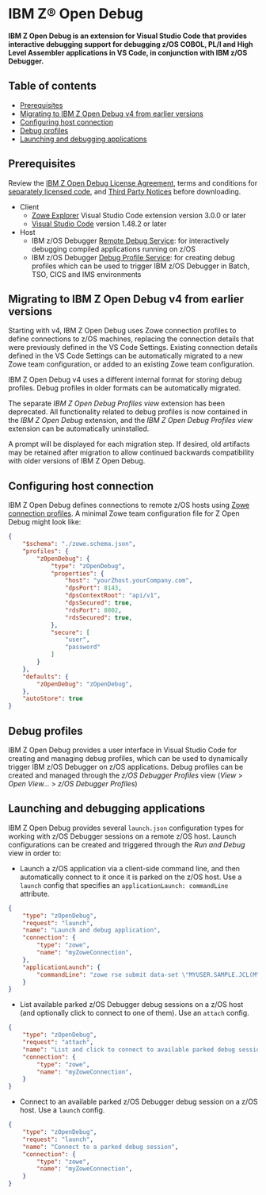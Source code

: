 # IBM Z® Open Debug

**IBM Z Open Debug is an extension for Visual Studio Code that provides interactive debugging support for debugging z/OS COBOL, PL/I and High Level Assembler applications in VS Code, in conjunction with IBM z/OS Debugger.**


## Table of contents

- [Prerequisites](#prerequisites)
- [Migrating to IBM Z Open Debug v4 from earlier versions](#migrating-to-ibm-z-open-debug-v4-from-earlier-versions)
- [Configuring host connection](#configuring-host-connection)
- [Debug profiles](#debug-profiles)
- [Launching and debugging applications](#launching-and-debugging-applications)



## Prerequisites

Review the [IBM Z Open Debug License Agreement](https://github.com/IBM/zopendebug-about/raw/main/product-licenses/LICENSE.txt), terms and conditions for [separately licensed code](https://github.com/IBM/zopendebug-about/raw/main/product-licenses/NON_IBM_LICENSE.txt), and [Third Party Notices](https://github.com/IBM/zopendebug-about/raw/main/product-licenses/NOTICES.txt) before downloading.

- Client
  - [Zowe Explorer](https://marketplace.visualstudio.com/items?itemName=Zowe.vscode-extension-for-zowe) Visual Studio Code extension version 3.0.0 or later
  - [Visual Studio Code](https://code.visualstudio.com/download) version 1.48.2 or later
- Host
  - IBM z/OS Debugger [Remote Debug Service](https://www.ibm.com/docs/en/debug-for-zos/latest?topic=users-adding-support-remote-debug-service): for interactively debugging compiled applications running on z/OS
  - IBM z/OS Debugger [Debug Profile Service](https://www.ibm.com/docs/en/debug-for-zos/latest?topic=users-adding-support-debug-profile-service-apis): for creating debug profiles which can be used to trigger IBM z/OS Debugger in Batch, TSO, CICS and IMS environments



## Migrating to IBM Z Open Debug v4 from earlier versions

Starting with v4, IBM Z Open Debug uses Zowe connection profiles to define connections to z/OS machines, replacing the connection details that were previously defined in the VS Code Settings. Existing connection details defined in the VS Code Settings can be automatically migrated to a new Zowe team configuration, or added to an existing Zowe team configuration.

IBM Z Open Debug v4 uses a different internal format for storing debug profiles. Debug profiles in older formats can be automatically migrated.

The separate *IBM Z Open Debug Profiles view* extension has been deprecated. All functionality related to debug profiles is now contained in the *IBM Z Open Debug* extension, and the *IBM Z Open Debug Profiles view* extension can be automatically uninstalled.

A prompt will be displayed for each migration step. If desired, old artifacts may be retained after migration to allow continued backwards compatibility with older versions of IBM Z Open Debug.


## Configuring host connection

IBM Z Open Debug defines connections to remote z/OS hosts using [Zowe connection profiles](https://docs.zowe.org/stable/user-guide/ze-profiles/). A minimal Zowe team configuration file for Z Open Debug might look like:
```json
{
    "$schema": "./zowe.schema.json",
    "profiles": {
        "zOpenDebug": {
            "type": "zOpenDebug",
            "properties": {
                "host": "yourZhost.yourCompany.com",
                "dpsPort": 8143,
                "dpsContextRoot": "api/v1",
                "dpsSecured": true,
                "rdsPort": 8002,
                "rdsSecured": true,
            },
            "secure": [
                "user",
                "password"
            ]
        }
    },
    "defaults": {
        "zOpenDebug": "zOpenDebug",
    },
    "autoStore": true
}
```


## Debug profiles
IBM Z Open Debug provides a user interface in Visual Studio Code for creating and managing debug profiles, which can be used to dynamically trigger IBM z/OS Debugger on z/OS applications. Debug profiles can be created and managed through the *z/OS Debugger Profiles* view (*View* > *Open View...* > *z/OS Debugger Profiles*)



## Launching and debugging applications

IBM Z Open Debug provides several `launch.json` configuration types for working with z/OS Debugger sessions on a remote z/OS host. Launch configurations can be created and triggered through the *Run and Debug* view in order to:

* Launch a z/OS application via a client-side command line, and then automatically connect to it once it is parked on the z/OS host. Use a `launch` config that specifies an `applicationLaunch: commandLine` attribute.
```json
{
    "type": "zOpenDebug",
    "request": "launch",
    "name": "Launch and debug application",
    "connection": {
        "type": "zowe",
        "name": "myZoweConnection",
    },
    "applicationLaunch": {
        "commandLine": "zowe rse submit data-set \"MYUSER.SAMPLE.JCL(MYDBG)\""
    }
}
```
* List available parked z/OS Debugger debug sessions on a z/OS host (and optionally click to connect to one of them). Use an `attach` config.
```json
{
    "type": "zOpenDebug",
    "request": "attach",
    "name": "List and click to connect to available parked debug sessions",
    "connection": {
        "type": "zowe",
        "name": "myZoweConnection",
    }
}
```
* Connect to an available parked z/OS Debugger debug session on a z/OS host. Use a `launch` config.
```json
{
    "type": "zOpenDebug",
    "request": "launch",
    "name": "Connect to a parked debug session",
    "connection": {
        "type": "zowe",
        "name": "myZoweConnection",
    }
}
```

